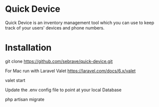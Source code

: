 Quick Device
============

Quick Device is an inventory management tool which you can use to keep track of your users' devices and phone numbers.

Installation
============

git clone https://github.com/sebrave/quick-device.git

For Mac run with Laravel Valet https://laravel.com/docs/6.x/valet

valet start

Update the .env config file to point at your local Database

php artisan migrate
